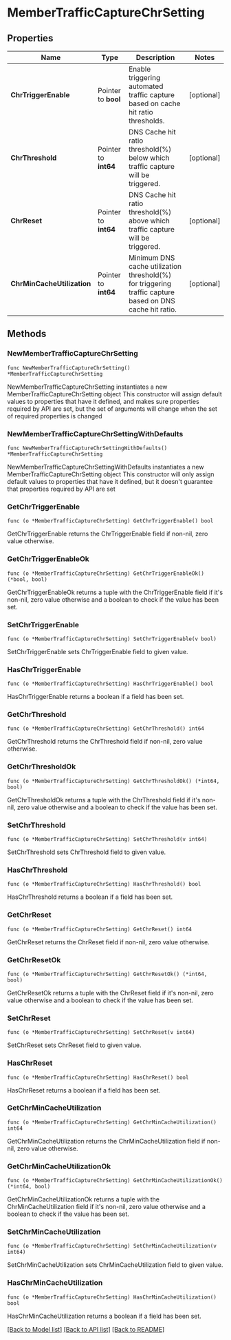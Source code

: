 # MemberTrafficCaptureChrSetting

## Properties

Name | Type | Description | Notes
------------ | ------------- | ------------- | -------------
**ChrTriggerEnable** | Pointer to **bool** | Enable triggering automated traffic capture based on cache hit ratio thresholds. | [optional] 
**ChrThreshold** | Pointer to **int64** | DNS Cache hit ratio threshold(%) below which traffic capture will be triggered. | [optional] 
**ChrReset** | Pointer to **int64** | DNS Cache hit ratio threshold(%) above which traffic capture will be triggered. | [optional] 
**ChrMinCacheUtilization** | Pointer to **int64** | Minimum DNS cache utilization threshold(%) for triggering traffic capture based on DNS cache hit ratio. | [optional] 

## Methods

### NewMemberTrafficCaptureChrSetting

`func NewMemberTrafficCaptureChrSetting() *MemberTrafficCaptureChrSetting`

NewMemberTrafficCaptureChrSetting instantiates a new MemberTrafficCaptureChrSetting object
This constructor will assign default values to properties that have it defined,
and makes sure properties required by API are set, but the set of arguments
will change when the set of required properties is changed

### NewMemberTrafficCaptureChrSettingWithDefaults

`func NewMemberTrafficCaptureChrSettingWithDefaults() *MemberTrafficCaptureChrSetting`

NewMemberTrafficCaptureChrSettingWithDefaults instantiates a new MemberTrafficCaptureChrSetting object
This constructor will only assign default values to properties that have it defined,
but it doesn't guarantee that properties required by API are set

### GetChrTriggerEnable

`func (o *MemberTrafficCaptureChrSetting) GetChrTriggerEnable() bool`

GetChrTriggerEnable returns the ChrTriggerEnable field if non-nil, zero value otherwise.

### GetChrTriggerEnableOk

`func (o *MemberTrafficCaptureChrSetting) GetChrTriggerEnableOk() (*bool, bool)`

GetChrTriggerEnableOk returns a tuple with the ChrTriggerEnable field if it's non-nil, zero value otherwise
and a boolean to check if the value has been set.

### SetChrTriggerEnable

`func (o *MemberTrafficCaptureChrSetting) SetChrTriggerEnable(v bool)`

SetChrTriggerEnable sets ChrTriggerEnable field to given value.

### HasChrTriggerEnable

`func (o *MemberTrafficCaptureChrSetting) HasChrTriggerEnable() bool`

HasChrTriggerEnable returns a boolean if a field has been set.

### GetChrThreshold

`func (o *MemberTrafficCaptureChrSetting) GetChrThreshold() int64`

GetChrThreshold returns the ChrThreshold field if non-nil, zero value otherwise.

### GetChrThresholdOk

`func (o *MemberTrafficCaptureChrSetting) GetChrThresholdOk() (*int64, bool)`

GetChrThresholdOk returns a tuple with the ChrThreshold field if it's non-nil, zero value otherwise
and a boolean to check if the value has been set.

### SetChrThreshold

`func (o *MemberTrafficCaptureChrSetting) SetChrThreshold(v int64)`

SetChrThreshold sets ChrThreshold field to given value.

### HasChrThreshold

`func (o *MemberTrafficCaptureChrSetting) HasChrThreshold() bool`

HasChrThreshold returns a boolean if a field has been set.

### GetChrReset

`func (o *MemberTrafficCaptureChrSetting) GetChrReset() int64`

GetChrReset returns the ChrReset field if non-nil, zero value otherwise.

### GetChrResetOk

`func (o *MemberTrafficCaptureChrSetting) GetChrResetOk() (*int64, bool)`

GetChrResetOk returns a tuple with the ChrReset field if it's non-nil, zero value otherwise
and a boolean to check if the value has been set.

### SetChrReset

`func (o *MemberTrafficCaptureChrSetting) SetChrReset(v int64)`

SetChrReset sets ChrReset field to given value.

### HasChrReset

`func (o *MemberTrafficCaptureChrSetting) HasChrReset() bool`

HasChrReset returns a boolean if a field has been set.

### GetChrMinCacheUtilization

`func (o *MemberTrafficCaptureChrSetting) GetChrMinCacheUtilization() int64`

GetChrMinCacheUtilization returns the ChrMinCacheUtilization field if non-nil, zero value otherwise.

### GetChrMinCacheUtilizationOk

`func (o *MemberTrafficCaptureChrSetting) GetChrMinCacheUtilizationOk() (*int64, bool)`

GetChrMinCacheUtilizationOk returns a tuple with the ChrMinCacheUtilization field if it's non-nil, zero value otherwise
and a boolean to check if the value has been set.

### SetChrMinCacheUtilization

`func (o *MemberTrafficCaptureChrSetting) SetChrMinCacheUtilization(v int64)`

SetChrMinCacheUtilization sets ChrMinCacheUtilization field to given value.

### HasChrMinCacheUtilization

`func (o *MemberTrafficCaptureChrSetting) HasChrMinCacheUtilization() bool`

HasChrMinCacheUtilization returns a boolean if a field has been set.


[[Back to Model list]](../README.md#documentation-for-models) [[Back to API list]](../README.md#documentation-for-api-endpoints) [[Back to README]](../README.md)


